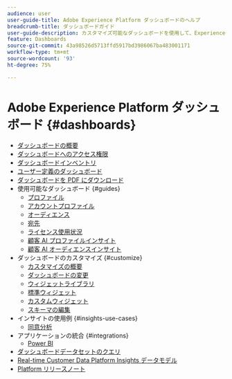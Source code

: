 ```yaml
---
audience: user
user-guide-title: Adobe Experience Platform ダッシュボードのヘルプ
breadcrumb-title: ダッシュボードガイド
user-guide-description: カスタマイズ可能なダッシュボードを使用して、Experience Platform でデータを視覚化する方法について説明します。
feature: Dashboards
source-git-commit: 43a98526d5713ffd5917bd3986067ba483001171
workflow-type: tm+mt
source-wordcount: '93'
ht-degree: 75%

---
```



# Adobe Experience Platform ダッシュボード {#dashboards}

* [ダッシュボードの概要](home.md)
* [ダッシュボードへのアクセス権限](permissions.md)
* [ダッシュボードインベントリ](inventory.md)
* [ユーザー定義のダッシュボード](user-defined-dashboards.md)
* [ダッシュボードを PDF にダウンロード](download.md)
* 使用可能なダッシュボード {#guides}
   * [プロファイル](guides/profiles.md)
   * [アカウントプロファイル](guides/account-profiles.md)
   * [オーディエンス](guides/audiences.md)
   * [宛先](guides/destinations.md)
   * [ライセンス使用状況](guides/license-usage.md)
   * [顧客 AI プロファイルインサイト](guides/customer-ai-profiles.md)
   * [顧客 AI オーディエンスインサイト](guides/customer-ai-audiences.md)
* ダッシュボードのカスタマイズ {#customize}
   * [カスタマイズの概要](customize/overview.md)
   * [ダッシュボードの変更](customize/modify.md)
   * [ウィジェットライブラリ](customize/widget-library.md)
   * [標準ウィジェット](customize/standard-widgets.md)
   * [カスタムウィジェット](customize/custom-widgets.md)
   * [スキーマの編集](customize/edit-schema.md)
* インサイトの使用例 {#insights-use-cases}
   * [同意分析](insights-use-cases/consent-analysis.md)
* アプリケーションの統合 {#integrations}
   * [Power BI](integrations/power-bi.md)
* [ダッシュボードデータセットのクエリ](query.md)
* [Real-time Customer Data Platform Insights データモデル](cdp-insights-data-model.md)
* [Platform リリースノート](https://docs.adobe.com/content/help/ja-JP/experience-platform/release-notes/latest.html)